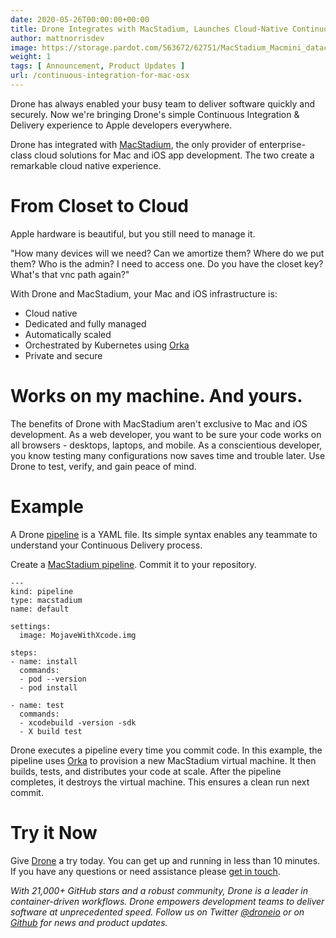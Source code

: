 ```yaml
---
date: 2020-05-26T00:00:00+00:00
title: Drone Integrates with MacStadium, Launches Cloud-Native Continuous Integration for Mac and iOS
author: mattnorrisdev
image: https://storage.pardot.com/563672/62751/MacStadium_Macmini_datacenter_screen.jpg
weight: 1
tags: [ Announcement, Product Updates ]
url: /continuous-integration-for-mac-osx
---
```


Drone has always enabled your busy team to deliver software quickly and securely. Now we're bringing Drone's simple Continuous Integration & Delivery experience to Apple developers everywhere.

Drone has integrated with [MacStadium](https://www.macstadium.com/), the only provider of enterprise-class cloud solutions for Mac and iOS app development. The two create a remarkable cloud native experience.

# From Closet to Cloud

Apple hardware is beautiful, but you still need to manage it.

"How many devices will we need? Can we amortize them? Where do we put them? Who is the admin? I need to access one. Do you have the closet key? What's that vnc path again?"

With Drone and MacStadium, your Mac and iOS infrastructure is:

* Cloud native
* Dedicated and fully managed
* Automatically scaled
* Orchestrated by Kubernetes using [Orka](https://www.macstadium.com/orka)
* Private and secure

# Works on my machine. And yours.

The benefits of Drone with MacStadium aren't exclusive to Mac and iOS development. As a web developer, you want to be sure your code works on all browsers - desktops, laptops, and mobile. As a conscientious developer, you know testing many configurations now saves time and trouble later. Use Drone to test, verify, and gain peace of mind.

# Example

A Drone [pipeline](https://docs.drone.io/pipeline/overview/) is a YAML file. Its simple syntax enables any teammate to understand your Continuous Delivery process.

Create a [MacStadium pipeline](https://docs.drone.io/pipeline/macstadium/overview/). Commit it to your repository.

```
---
kind: pipeline                                        
type: macstadium
name: default

settings:
  image: MojaveWithXcode.img

steps:
- name: install
  commands:
  - pod --version
  - pod install

- name: test
  commands:
  - xcodebuild -version -sdk
  - X build test
```

Drone executes a pipeline every time you commit code. In this example, the pipeline uses [Orka](https://www.macstadium.com/orka) to provision a new MacStadium virtual machine. It then builds, tests, and distributes your code at scale. After the pipeline completes, it destroys the virtual machine. This ensures a clean run next commit.

# Try it Now

Give [Drone](https://docs.drone.io/installation) a try today. You can get up and running in less than 10 minutes. If you have any questions or need assistance please [get in touch](https://discourse.drone.io/).


_With 21,000+ GitHub stars and a robust community, Drone is a leader in container-driven workflows. Drone empowers development teams to deliver software at unprecedented speed. Follow us on Twitter [@droneio](https://twitter.com/droneio) or on [Github](https://github.com/drone/drone) for news and product updates._